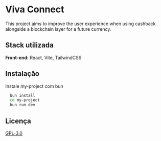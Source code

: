 
# Viva Connect

This project aims to improve the user experience when using cashback alongside a blockchain layer for a future currency.


## Stack utilizada

**Front-end:** React, Vite, TailwindCSS



## Instalação

Instale my-project com bun

```bash
  bun install 
  cd my-project
  bun run dev
```
    
## Licença

[GPL-3.0](https://www.gnu.org/licenses/gpl-3.0.pt-br.html)

